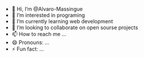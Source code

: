 - 👋 Hi, I’m @Alvaro-Massingue
- 👀 I’m interested in programing
- 🌱 I’m currently learning web development
- 💞️ I’m looking to collaborate on open sourse projects
- 📫 How to reach me ...
- 😄 Pronouns: ...
- ⚡ Fun fact: ...

<!---
Alvaro-Massingue/Alvaro-Massingue is a ✨ special ✨ repository because its `README.md` (this file) appears on your GitHub profile.
You can click the Preview link to take a look at your changes.
--->
